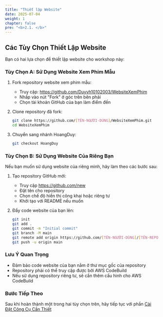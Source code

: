 ```yaml
---
title: "Thiết lập Website"
date: 2025-07-04
weight: 1
chapter: false
pre: "<b>2.1. </b>"
---
```


## Các Tùy Chọn Thiết Lập Website

Bạn có hai lựa chọn để thiết lập website cho workshop này:

### Tùy Chọn A: Sử Dụng Website Xem Phim Mẫu

1. Fork repository website xem phim mẫu:
   - Truy cập: https://github.com/Duyvh10102003/WebsiteXemPhim
   - Nhấp vào nút "Fork" ở góc trên bên phải
   - Chọn tài khoản GitHub của bạn làm điểm đến

2. Clone repository đã fork:
   ```bash
   git clone https://github.com/[TÊN-NGƯỜI-DÙNG]/WebsiteXemPhim.git
   cd WebsiteXemPhim
   ```

3. Chuyển sang nhánh HoangDuy:
   ```bash
   git checkout HoangDuy
   ```

### Tùy Chọn B: Sử Dụng Website Của Riêng Bạn

Nếu bạn muốn sử dụng website của riêng mình, hãy làm theo các bước sau:

1. Tạo repository GitHub mới:
   - Truy cập https://github.com/new
   - Đặt tên cho repository
   - Chọn chế độ hiển thị công khai hoặc riêng tư
   - Khởi tạo với README nếu muốn

2. Đẩy code website của bạn lên:
   ```bash
   git init
   git add .
   git commit -m "Initial commit"
   git branch -M main
   git remote add origin https://github.com/[TÊN-NGƯỜI-DÙNG]/[TÊN-REPO].git
   git push -u origin main
   ```

### Lưu Ý Quan Trọng

- Đảm bảo code website của bạn nằm ở thư mục gốc của repository
- Repository phải có thể truy cập được bởi AWS CodeBuild
- Nếu sử dụng repository riêng tư, sẽ cần thêm cấu hình cho AWS CodeBuild

### Bước Tiếp Theo

Sau khi hoàn thành một trong hai tùy chọn trên, hãy tiếp tục với phần [Cài Đặt Công Cụ Cần Thiết](../2.2-install-tools/)
